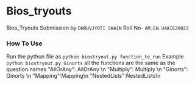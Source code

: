 # Bios_tryouts
Bios_Tryouts Submission by `DHRUVJYOTI SWAIN`
Roll No- `AM.EN.U4AIE20023`

### How To Use 
Run the python file as `python biostryout.py function_to_run`
Example `python biostryout.py Ginorts`
all the functions are the same as the question names
    "AllOrAny": AllOrAny \n
    "Multiply": Multiply \n
    "Ginorts": Ginorts \n
    "Mapping":Mapping\n
    "NestedLists":NestedLists\n

